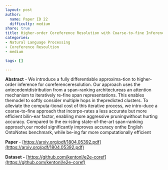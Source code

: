 ```yaml
---
layout: post
author:
  name: Paper ID 22
  difficulty: medium
share: true
title: Higher-order Coreference Resolution with Coarse-to-fine Inference
categories:
- Natural Language Processing
- Coreference Resoultion
- medium

tags: []

---
```

**Abstract** - We introduce a fully differentiable approxima-tion to higher-order inference for coreferenceresolution. Our approach uses the antecedentdistribution from a span-ranking architectureas an attention mechanism to iteratively re-fine span representations. This enables themodel to softly consider multiple hops in thepredicted clusters. To alleviate the computa-tional cost of this iterative process, we intro-duce a coarse-to-fine approach that incorpo-rates a less accurate but more efficient bilin-ear factor, enabling more aggressive pruningwithout hurting accuracy. Compared to the ex-isting state-of-the-art span-ranking approach,our model significantly improves accuracy onthe English OntoNotes benchmark, while be-ing far more computationally efficient

**Paper** - [https://arxiv.org/pdf/1804.05392.pdf](https://arxiv.org/pdf/1804.05392.pdf)

**Dataset -** [https://github.com/kentonl/e2e-coref](https://github.com/kentonl/e2e-coref)
    